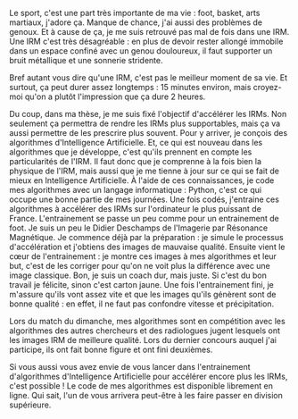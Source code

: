 <!-- !TeX spellcheck = fr-classique -->
<!-- LTeX: language=fr -->
<!-- cSpell: disable -->
<!-- MT180 draft

General flow:
sportif -> mal genou -> IRM - > IRM desagreable -> IRM long

objectif these -> outcome these -> algo -> nouveaute algo -> connaissance
code -> entrainement JZ -> prepa entrainement -> coeur entrainement -> correction -> fin entrainement

autres personnes jugent -> concours FB

envie de voir -> Github -> division superieure

-->

<!-- Intro: -->
Le sport, c'est une part très importante de ma vie : foot, basket, arts martiaux, j'adore ça.
Manque de chance, j'ai aussi des problèmes de genoux.
Et à cause de ça, je me suis retrouvé pas mal de fois dans une IRM.
Une IRM c'est très désagréable : en plus de devoir rester allongé immobile dans un espace confiné avec un genou douloureux, il faut supporter un bruit métallique et une sonnerie stridente.
<!-- En plus de ça, on doit parfois avoir un cathéter dans le bras. -->
Bref autant vous dire qu'une IRM, c'est pas le meilleur moment de sa vie.
Et surtout, ça peut durer assez longtemps : 15 minutes environ, mais croyez-moi qu'on a plutôt l'impression que ça dure 2 heures.
<!-- Pourtant, personne ne rechigne à en faire, et pour cause : on sait que ça va nous permettre de connaitre les raisons de nos problèmes. -->

<!-- Content -->
Du coup, dans ma thèse, je me suis fixé l'objectif d'accélérer les IRMs.
Non seulement ça permettra de rendre les IRMs plus supportables, mais ça va aussi permettre de les prescrire plus souvent.
Pour y arriver, je conçois des algorithmes d'Intelligence Artificielle.
Et, ce qui est nouveau dans les algorithmes que je développe, c'est qu'ils prennent en compte les particularités de l'IRM.
Il faut donc que je comprenne à la fois bien la physique de l'IRM, mais aussi que je me tienne à jour sur ce qui se fait de mieux en Intelligence Artificielle.
À l'aide de ces connaissances, je code mes algorithmes avec un langage informatique : Python, c'est ce qui occupe une bonne partie de mes journées.
Une fois codés, j'entraine ces algorithmes à accélérer des IRMs sur l'ordinateur le plus puissant de France.
L'entrainement se passe un peu comme pour un entrainement de foot.
Je suis un peu le Didier Deschamps de l'Imagerie par Résonance Magnétique.
Je commence déjà par la préparation : je simule le processus d'accélération et j'obtiens des images de mauvaise qualité.
Ensuite vient le cœur de l'entrainement : je montre ces images à mes algorithmes et leur but, c'est de les corriger pour qu'on ne voit plus la différence avec une image classique.
Bon, je suis un coach dur, mais juste.
Si c'est du bon travail je félicite, sinon c'est carton jaune.
Une fois l'entrainement fini, je m'assure qu'ils vont assez vite et que les images qu'ils génèrent sont de bonne qualité : en effet, il ne faut pas confondre vitesse et précipitation.

<!-- Parfois, ce sont d'autres personnes qui jugent mes algorithmes dans ce qui serait l'équivalent du match du dimanche. -->
Lors du match du dimanche, mes algorithmes sont en compétition avec les algorithmes des autres chercheurs et des radiologues jugent lesquels ont les images IRM de meilleure qualité.
Lors du dernier concours auquel j'ai participe, ils ont fait bonne figure et ont fini deuxièmes.

<!-- CCL et outro -->
<!-- Si jamais l'un de vous a envie de voir à quoi ressemblent les codes de mes algorithmes et même d'essayer de les entrainer, c'est possible ! -->
Si vous aussi vous avez envie de vous lancer dans l'entrainement d'algorithmes d'Intelligence Artificielle pour accélérer encore plus les IRMs, c'est possible !
Le code de mes algorithmes est disponible librement en ligne.
Qui sait, l'un de vous arrivera peut-être à les faire passer en division supérieure.
